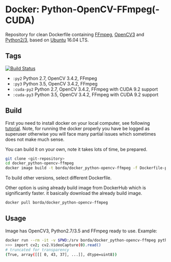 # Docker: Python-OpenCV-FFmpeg(-CUDA)

Repository for clean Dockerfile containing [FFmpeg](https://www.ffmpeg.org/), [OpenCV3](https://opencv.org/) and [Python2/3](https://www.python.org/), based on [Ubuntu](https://www.ubuntu.com/) 16.04 LTS.

## Tags

[![Build Status](https://travis-ci.org/Borda/docker_python-opencv-ffmpeg.svg?branch=master)](https://travis-ci.org/Borda/docker_python-opencv-ffmpeg)

* `:py2` Python 2.7, OpenCV 3.4.2, FFmpeg  
* `:py3` Python 3.5, OpenCV 3.4.2, FFmpeg  
* `:cuda-py2` Python 2.7, OpenCV 3.4.2, FFmpeg with CUDA 9.2 support  
* `:cuda-py3` Python 3.5, OpenCV 3.4.2, FFmpeg with CUDA 9.2 support  


## Build

First you need to install docker on your local computer, see following [tutorial](https://docs.docker.com/install/linux/docker-ce/ubuntu/#set-up-the-repository). Note, for running the docker properly you have be logged as superuser otherwise you will face many partial issues which sometimes does not make much sense.

You can build it on your own, note it takes lots of time, be prepared.
``` bash
git clone <git-repository>
cd docker_python-opencv-ffmpeg
docker image build -t borda/docker_python-opencv-ffmpeg -f Dockerfile-py2 .
```
To build other versions, select different Dockerfile.

Other option is using already build image from DockerHub which is significantly faster. it basically download the already build image.
``` bash
docker pull borda/docker_python-opencv-ffmpeg
```

## Usage

Image has OpenCV3, Python2.7/3.5 and FFmpeg ready to use. Example:

``` bash
docker run --rm -it -v $PWD:/srv borda/docker_python-opencv-ffmpeg python
>>> import cv2; cv2.VideoCapture(0).read()
# truncated for transparency
(True, array([[[ 0, 43, 37], ...]], dtype=uint8))
```
